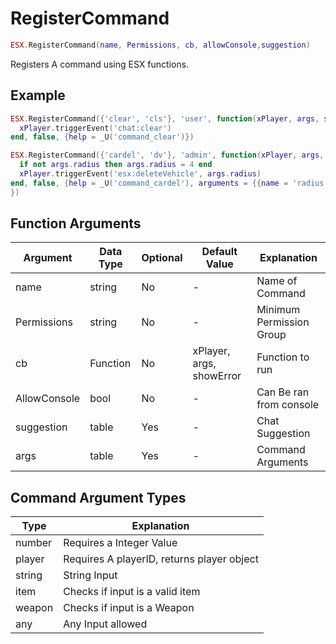 # RegisterCommand

```lua
ESX.RegisterCommand(name, Permissions, cb, allowConsole,suggestion)
```

Registers A command using ESX functions.

## Example

```lua
ESX.RegisterCommand({'clear', 'cls'}, 'user', function(xPlayer, args, showError)
  xPlayer.triggerEvent('chat:clear')
end, false, {help = _U('command_clear')})
```

```lua
ESX.RegisterCommand({'cardel', 'dv'}, 'admin', function(xPlayer, args, showError)
  if not args.radius then args.radius = 4 end
  xPlayer.triggerEvent('esx:deleteVehicle', args.radius)
end, false, {help = _U('command_cardel'), arguments = {{name = 'radius', help = _U('command_cardel_radius'), type = 'any'}}
})
```

## Function Arguments

|   **Argument**   |  **Data Type** | **Optional** |      **Default Value**       |       **Explanation**       |
|--------------|------------|----------|--------------------------|--------------------------|
|     name     |  string    | No       | -                        | Name of Command          |
|  Permissions |  string    | No       | -                        | Minimum Permission Group |
|      cb      |  Function  | No       | xPlayer, args, showError | Function to run          |
| AllowConsole |  bool      | No       | -                        | Can Be ran from console  |
|  suggestion  |  table     | Yes      | -                        | Chat Suggestion          |
|     args     |  table     | Yes      | -                        | Command Arguments        |

## Command Argument Types

|   **Type**    |              **Explanation**                  |
|-----------|--------------------------------------------|
|  number   | Requires a Integer Value                   |
|  player   | Requires A playerID, returns player object |
|  string   | String Input                               |
|  item     | Checks if input is a valid item            |
|  weapon   | Checks if input is a Weapon                |
|  any      | Any Input allowed                          |
